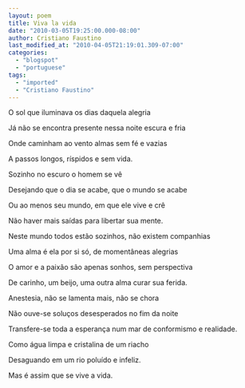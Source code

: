 ```yaml
---
layout: poem
title: Viva la vida
date: "2010-03-05T19:25:00.000-08:00"
author: Cristiano Faustino
last_modified_at: "2010-04-05T21:19:01.309-07:00"
categories:
  - "blogspot"
  - "portuguese"
tags:
  - "imported"
  - "Cristiano Faustino"
---
```


O sol que iluminava os dias daquela alegria

Já não se encontra presente nessa noite escura e fria

Onde caminham ao vento almas sem fé e vazias

A passos longos, ríspidos e sem vida.

Sozinho no escuro o homem se vê

Desejando que o dia se acabe, que o mundo se acabe

Ou ao menos seu mundo, em que ele vive e crê

Não haver mais saídas para libertar sua mente.

Neste mundo todos estão sozinhos, não existem companhias

Uma alma é ela por si só, de momentâneas alegrias

O amor e a paixão são apenas sonhos, sem perspectiva

De carinho, um beijo, uma outra alma curar sua ferida.

Anestesia, não se lamenta mais, não se chora

Não ouve-se soluços desesperados no fim da noite

Transfere-se toda a esperança num mar de conformismo e realidade.

Como água limpa e cristalina de um riacho

Desaguando em um rio poluído e infeliz.

Mas é assim que se vive a vida.